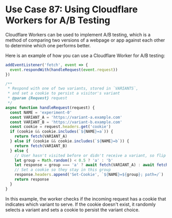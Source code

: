 # Use Case 87: Using Cloudflare Workers for A/B Testing

Cloudflare Workers can be used to implement A/B testing, which is a method of comparing two versions of a webpage or app against each other to determine which one performs better.

Here is an example of how you can use a Cloudflare Worker for A/B testing:

```javascript
addEventListener('fetch', event => {
  event.respondWith(handleRequest(event.request))
})

/**
 * Respond with one of two variants, stored in `VARIANTS`,
 * and set a cookie to persist a visitor's variant
 * @param {Request} request
 */
async function handleRequest(request) {
  const NAME = 'experiment-0'
  const VARIANT_A = 'https://variant-a.example.com'
  const VARIANT_B = 'https://variant-b.example.com'
  const cookie = request.headers.get('cookie')
  if (cookie && cookie.includes(`${NAME}=a`)) {
    return fetch(VARIANT_A)
  } else if (cookie && cookie.includes(`${NAME}=b`)) {
    return fetch(VARIANT_B)
  } else {
    // User hasn't visited before or didn't receive a variant, so flip a coin
    let group = Math.random() < 0.5 ? 'a' : 'b'
    let response = group === 'a' ? await fetch(VARIANT_A) : await fetch(VARIANT_B)
    // Set a cookie so they stay in this group
    response.headers.append('Set-Cookie', `${NAME}=${group}; path=/`)
    return response
  }
}
```

In this example, the worker checks if the incoming request has a cookie that indicates which variant to serve. If the cookie doesn't exist, it randomly selects a variant and sets a cookie to persist the variant choice.